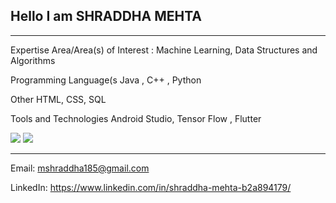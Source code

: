 ## Hello I am SHRADDHA MEHTA
---------------------



Expertise Area/Area(s) of Interest : Machine Learning, Data Structures and Algorithms


Programming Language(s Java , C++ , Python


Other HTML, CSS, SQL


Tools and Technologies Android Studio, Tensor Flow , Flutter

<img src="https://github-readme-stats.vercel.app/api?username=18dce057&&show_icons=true&title_color=ffffff&icon_color=bb2acf&text_color=daf7dc&bg_color=151515">



<img src="https://github-readme-stats.vercel.app/api/top-langs/?username=18dce057">

-------------------------------------

Email: mshraddha185@gmail.com 

LinkedIn: https://www.linkedin.com/in/shraddha-mehta-b2a894179/




